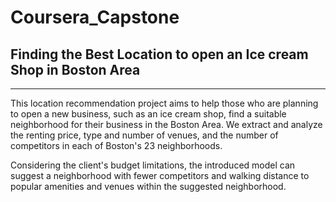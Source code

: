 # Coursera_Capstone 
## Finding the Best Location to open an Ice cream Shop in Boston Area
-----
This location recommendation project aims to help those who are planning to open a new business, such as an ice cream shop, find a suitable neighborhood for their business in the Boston Area. We extract and analyze the renting price, type and number of venues, and the number of competitors in each of Boston's 23 neighborhoods.  

Considering the client's budget limitations, the introduced model can suggest a neighborhood with fewer competitors and walking distance to popular amenities and venues within the suggested neighborhood.
